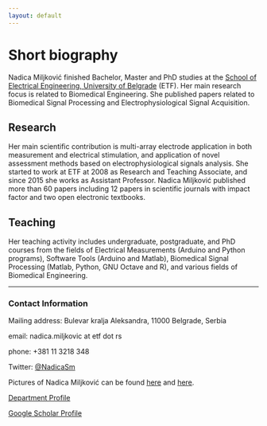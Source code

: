 ```yaml
---
layout: default
---
```


# Short biography

Nadica Miljković finished Bachelor, Master and PhD studies at the [School of Electrical Engineering, University of Belgrade](https://www.etf.bg.ac.rs/en) (ETF). Her main research focus is related to Biomedical Engineering. She published papers related to Biomedical Signal Processing and Electrophysiological Signal Acquisition.

## Research

Her main scientific contribution is multi-array electrode application in both measurement and electrical stimulation, and application of novel assessment methods based on electrophysiological signals analysis. She started to work at ETF at 2008 as Research and Teaching Associate, and since 2015 she works as Assistant Professor. Nadica Miljković published more than 60 papers including 12 papers in scientific journals with impact factor and two open electronic textbooks.

## Teaching

Her teaching activity includes undergraduate, postgraduate, and PhD courses from the fields of Electrical Measurements (Arduino and Python programs), Software Tools (Arduino and Matlab), Biomedical Signal Processing (Matlab, Python, GNU Octave and R), and various fields of Biomedical Engineering.


* * *

### Contact Information

Mailing address: Bulevar kralja Aleksandra, 11000 Belgrade, Serbia

email: nadica.miljkovic at etf dot rs

phone: +381 11 3218 348

Twitter: [@NadicaSm](https://twitter.com/NadicaSm)

Pictures of Nadica Miljković can be found [here](https://pbs.twimg.com/profile_images/908306675362402304/mgh70_oH_400x400.jpg) and [here](http://automatika.etf.rs/images/FILES_srb_eng/nastavnici/NadicaMiljkovic.jpg).

[Department Profile](http://automatika.etf.rs/en/department-personnel/98-english/content/faculty/615-phd-nadica-miljkovi%C4%87)

[Google Scholar Profile](https://scholar.google.com/citations?user=rj4sA2AAAAAJ&hl=en&oi=ao)
